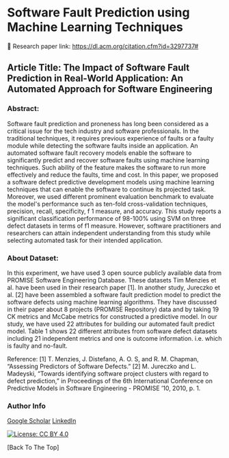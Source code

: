 # Software Fault Prediction using Machine Learning Techniques
:link: Research paper link: https://dl.acm.org/citation.cfm?id=3297737#
## Article Title: The Impact of Software Fault Prediction in Real-World Application: An Automated Approach for Software Engineering
### Abstract:
Software fault prediction and proneness has long been considered as a critical issue for the tech industry and software professionals. In the traditional techniques, it requires previous experience of faults or a faulty module while detecting the software faults inside an application. An automated software fault recovery models enable the software to significantly predict and recover software faults using machine learning techniques. Such ability of the feature makes the software to run more effectively and reduce the faults, time and cost. In this paper, we proposed a software defect predictive development models using machine learning techniques that can enable the software to continue its projected task. Moreover, we used different prominent evaluation benchmark to evaluate the model's performance such as ten-fold cross-validation techniques, precision, recall, specificity, f 1 measure, and accuracy. This study reports a significant classification performance of 98-100% using SVM on three defect datasets in terms of f1 measure. However, software practitioners and researchers can attain independent understanding from this study while selecting automated task for their intended application.

### About Dataset: 
In this experiment, we have used 3 open source publicly available data from PROMISE Software Engineering Database. These datasets Tim Menzies et al. have been used in their research paper [1]. In another study, Jureczko et al. [2] have been assembled a software fault prediction model to predict the software defects using machine learning algorithms. They have discussed in their paper about 8 projects (PROMISE Repository) data and by taking 19 CK metrics and McCabe metrics for constructed a predictive model. In our study, we have used 22 attributes for building our automated fault predict model. Table 1 shows 22 different attributes from software defect datasets including 21 independent metrics and one is outcome information. i.e. which is faulty and no-fault. 

Reference:
[1]  T. Menzies, J. Distefano, A. O. S, and R. M. Chapman, “Assessing Predictors of Software Defects.”
[2] M. Jureczko and L. Madeyski, “Towards identifying software project clusters with regard to defect prediction,” in Proceedings of the 6th International Conference on Predictive Models in Software Engineering - PROMISE ’10, 2010, p. 1.



### Author Info

[Google Scholar](https://scholar.google.com/citations?user=tq8viWQAAAAJ&hl=en)
[LinkedIn](https://www.linkedin.com/in/razuse/)

[![License: CC BY 4.0](https://img.shields.io/badge/License-CC%20BY%204.0-lightgrey.svg)](https://creativecommons.org/licenses/by/4.0/)

[Back To The Top]
